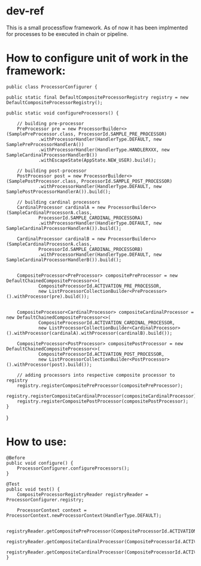 # dev-ref
This is a small processflow framework. As of now it has been implmented for processes to be executed in chain or pipeline.


How to configure unit of work in the framework:
===============================================

	public class ProcessorConfigurer {

	public static final DefaultCompositeProcessorRegistry registry = new DefaultCompositeProcessorRegistry();

	public static void configureProcessors() {

		// building pre-processor
		PreProcessor pre = new ProcessorBuilder<>(SamplePreProcessor.class, ProcessorId.SAMPLE_PRE_PROCESSOR)
				.withProcessorHandler(HandlerType.DEFAULT, new SamplePreProcessorHandlerA())
				.withProcessorHandler(HandlerType.HANDLERXXX, new SampleCardinalProcessorHandlerB())
				.withEscapeState(AppState.NEW_USER).build();

		// building post-processor
		PostProcessor post = new ProcessorBuilder<>(SamplePostProcessor.class, ProcessorId.SAMPLE_POST_PROCESSOR)
				.withProcessorHandler(HandlerType.DEFAULT, new SamplePostProcessorHandlerA()).build();

		// building cardinal processors
		CardinalProcessor cardinalA = new ProcessorBuilder<>(SampleCardinalProcessorA.class,
				ProcessorId.SAMPLE_CARDINAL_PROCESSORA)
				.withProcessorHandler(HandlerType.DEFAULT, new SampleCardinalProcessorHandlerA()).build();

		CardinalProcessor cardinalB = new ProcessorBuilder<>(SampleCardinalProcessorA.class,
				ProcessorId.SAMPLE_CARDINAL_PROCESSORB)
				.withProcessorHandler(HandlerType.DEFAULT, new SampleCardinalProcessorHandlerB()).build();

		
		CompositeProcessor<PreProcessor> compositePreProcessor = new DefaultChainedCompositeProcessor<>(
				CompositeProcessorId.ACTIVATION_PRE_PROCESSOR,
				new ListProcessorCollectionBuilder<PreProcessor>().withProcessor(pre).build());
		
		
		CompositeProcessor<CardinalProcessor> compositeCardinalProcessor = new DefaultChainedCompositeProcessor<>(
				CompositeProcessorId.ACTIVATION_CARDINAL_PROCESSOR,
				new ListProcessorCollectionBuilder<CardinalProcessor>().withProcessor(cardinalA).withProcessor(cardinalB).build());
		
		CompositeProcessor<PostProcessor> compositePostProcessor = new DefaultChainedCompositeProcessor<>(
				CompositeProcessorId.ACTIVATION_POST_PROCESSOR,
				new ListProcessorCollectionBuilder<PostProcessor>().withProcessor(post).build());

		// adding processors into respective composite processor to registry
		registry.registerCompositePreProcessor(compositePreProcessor);
		registry.registerCompositeCardinalProcessor(compositeCardinalProcessor);
		registry.registerCompositePostProcessor(compositePostProcessor);
	}
}


How to use:
========== 
	@Before
	public void configure() {
		ProcessorConfigurer.configureProcessors();
	}

	@Test
	public void test() {
		CompositeProcessorRegistryReader registryReader = ProcessorConfigurer.registry;
		
		ProcessorContext context = ProcessorContext.newProcessorContext(HandlerType.DEFAULT);
		
		registryReader.getCompositePreProcessor(CompositeProcessorId.ACTIVATION_PRE_PROCESSOR).process(context);
		registryReader.getCompositeCardinalProcessor(CompositeProcessorId.ACTIVATION_CARDINAL_PROCESSOR).process(context);
		registryReader.getCompositeCardinalProcessor(CompositeProcessorId.ACTIVATION_POST_PROCESSOR).process(context);
	}

